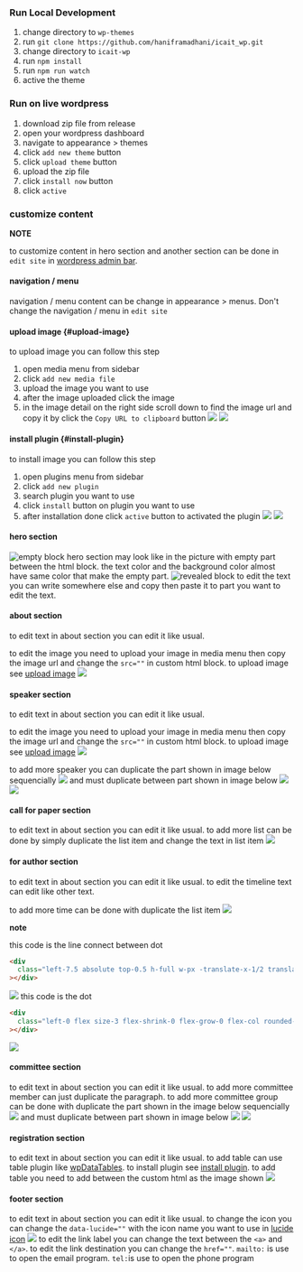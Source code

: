 ### Run Local Development

1. change directory to `wp-themes`
2. run `git clone https://github.com/haniframadhani/icait_wp.git`
3. change directory to `icait-wp`
4. run `npm install`
5. run `npm run watch`
6. active the theme

### Run on live wordpress

1. download zip file from release
2. open your wordpress dashboard
3. navigate to appearance > themes
4. click `add new theme` button
5. click `upload theme` button
6. upload the zip file
7. click `install now` button
8. click `active`

### customize content

**NOTE**

to customize content in hero section and another section can be done in `edit site` in [wordpress admin bar](https://wordpress.com/support/admin-bar/).

#### navigation / menu

navigation / menu content can be change in appearance > menus. Don't change the navigation / menu in `edit site`

#### upload image {#upload-image}

to upload image you can follow this step

1. open media menu from sidebar
2. click `add new media file`
3. upload the image you want to use
4. after the image uploaded click the image
5. in the image detail on the right side scroll down to find the image url and copy it by click the `Copy URL to clipboard` button
   ![](./docs/image1.png)
   ![](./docs/image2.png)

#### install plugin {#install-plugin}

to install image you can follow this step

1. open plugins menu from sidebar
2. click `add new plugin`
3. search plugin you want to use
4. click `install` button on plugin you want to use
5. after installation done click `active` button to activated the plugin
   ![](./docs/plugin1.png)
   ![](./docs/plugin2.png)

#### hero section

![empty block](./docs/hero-white-1.png)
hero section may look like in the picture with empty part between the html block. the text color and the background color almost have same color that make the empty part.
![revealed block](./docs/hero-white-2.png)
to edit the text you can write somewhere else and copy then paste it to part you want to edit the text.

#### about section

to edit text in about section you can edit it like usual.

to edit the image you need to upload your image in media menu then copy the image url and change the `src=""` in custom html block. to upload image see [upload image](#upload-image)
![](./docs/conference.png)

#### speaker section

to edit text in about section you can edit it like usual.

to edit the image you need to upload your image in media menu then copy the image url and change the `src=""` in custom html block. to upload image see [upload image](#upload-image)
![](./docs/speaker-1.png)

to add more speaker you can duplicate the part shown in image below sequencially
![](./docs/speaker-2.png)
and must duplicate between part shown in image below
![](./docs/speaker-3.png)
![](./docs/speaker-4.png)

#### call for paper section

to edit text in about section you can edit it like usual. to add more list can be done by simply duplicate the list item and change the text in list item
![](./docs/callforpaper.png)

#### for author section

to edit text in about section you can edit it like usual. to edit the timeline text can edit like other text.

to add more time can be done with duplicate the list item
![](./docs/forauthor-1.png)

**note**

this code is the line connect between dot

```html
<div
  class="left-7.5 absolute top-0.5 h-full w-px -translate-x-1/2 translate-y-2 bg-san-juan-700"
></div>
```

![](./docs/forauthor-2.png)
this code is the dot

```html
<div
  class="left-0 flex size-3 flex-shrink-0 flex-grow-0 flex-col rounded-full bg-san-juan-700 md:left-[30px]"
></div>
```

![](./docs/forauthor-3.png)

#### committee section

to edit text in about section you can edit it like usual. to add more committee member can just duplicate the paragraph. to add more committee group can be done with duplicate the part shown in the image below sequencially
![](./docs/committee-1.png)
and must duplicate between part shown in image below
![](./docs/committee-2.png)
![](./docs/committee-3.png)

#### registration section

to edit text in about section you can edit it like usual. to add table can use table plugin like [wpDataTables](https://wordpress.org/plugins/wpdatatables/). to install plugin see [install plugin](#install-plugin). to add table you need to add between the custom html as the image shown
![](./docs/registration.png)

#### footer section

to edit text in about section you can edit it like usual.
to change the icon you can change the `data-lucide=""` with the icon name you want to use in [lucide icon](https://lucide.dev/icons/)
![](./docs/contact.png)
to edit the link label you can change the text between the `<a>` and `</a>`. to edit the link destination you can change the `href=""`. `mailto:` is use to open the email program. `tel:`is use to open the phone program
